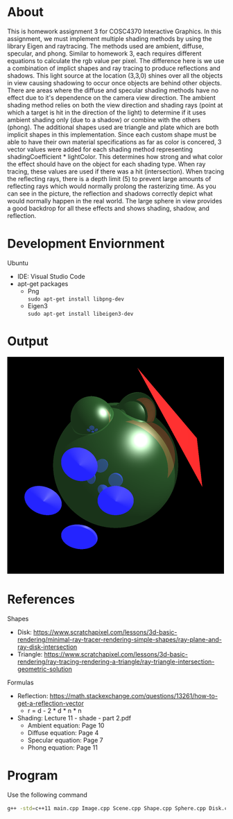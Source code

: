 # About
This is homework assignment 3 for COSC4370 Interactive Graphics. In this assignment, we must implement multiple shading methods by using the library Eigen and raytracing. The methods used are ambient, diffuse, specular, and phong. Similar to homework 3, each requires different equations to calculate the rgb value per pixel. The difference here is we use a combination of implict shapes and ray tracing to produce reflections and shadows. This light source at the location (3,3,0) shines over all the objects in view causing shadowing to occur once objects are behind other objects. There are areas where the diffuse and specular shading methods have no effect due to it's dependence on the camera view direction. The ambient shading method relies on both the view direction and shading rays (point at which a target is hit in the direction of the light) to determine if it uses ambient shading only (due to a shadow) or combine with the others (phong). The additional shapes used are triangle and plate which are both implicit shapes in this implementation. Since each custom shape must be able to have their own material specifications as far as color is concered, 3 vector values were added for each shading method representing shadingCoefficient * lightColor. This determines how strong and what color the effect should have on the object for each shading type. When ray tracing, these values are used if there was a hit (intersection). When tracing the reflecting rays, there is a depth limit (5) to prevent large amounts of reflecting rays which would normally prolong the rasterizing time. As you can see in the picture, the reflection and shadows correctly depict what would normally happen in the real world. The large sphere in view provides a good backdrop for all these effects and shows shading, shadow, and reflection.

# Development Enviornment
Ubuntu<br/>
  * IDE: Visual Studio Code<br/>
  * apt-get packages<br/>
    * Png<br/>
    ```sudo apt-get install libpng-dev```<br/>
    * Eigen3<br/>
    ```sudo apt-get install libeigen3-dev```<br/>

# Output
<img src='./test.png' width='500'>

# References
Shapes<br/>
* Disk: https://www.scratchapixel.com/lessons/3d-basic-rendering/minimal-ray-tracer-rendering-simple-shapes/ray-plane-and-ray-disk-intersection<br/>
* Triangle: https://www.scratchapixel.com/lessons/3d-basic-rendering/ray-tracing-rendering-a-triangle/ray-triangle-intersection-geometric-solution<br/>

Formulas<br/>
* Reflection: https://math.stackexchange.com/questions/13261/how-to-get-a-reflection-vector
  * r = d - 2 * d * n * n<br/>
* Shading: Lecture 11 - shade - part 2.pdf<br/>
  * Ambient equation: Page 10<br/>
  * Diffuse equation: Page 4<br/>
  * Specular equation: Page 7<br/>
  * Phong equation: Page 11<br/>

# Program 
Use the following command
```sh
g++ -std=c++11 main.cpp Image.cpp Scene.cpp Shape.cpp Sphere.cpp Disk.cpp Triangle.cpp -lpng -o main; ./main;
```

